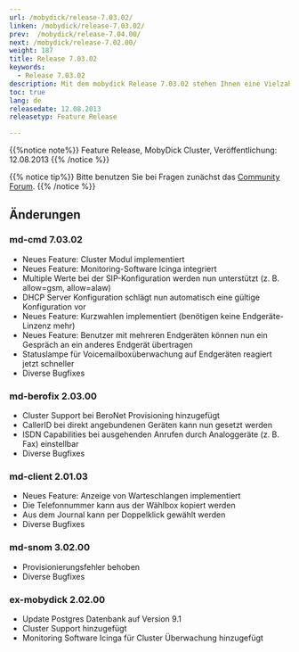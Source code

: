 ```yaml
---
url: /mobydick/release-7.03.02/
linken: /mobydick/release-7.03.02/
prev:  /mobydick/release-7.04.00/
next: /mobydick/release-7.02.00/
weight: 187
title: Release 7.03.02
keywords: 
  - Release 7.03.02
description: Mit dem mobydick Release 7.03.02 stehen Ihnen eine Vielzahl an neuen Funtionen zur Verfügung.
toc: true
lang: de
releasedate: 12.08.2013
releasetyp: Feature Release

---
```


{{%notice note%}}
Feature Release, MobyDick Cluster, Veröffentlichung: 12.08.2013 
{{% /notice %}}

{{% notice tip%}}
Bitte benutzen Sie bei Fragen zunächst das [Community Forum](http://community.pascom.net/forum.php "Zu unserem Forum").
{{% /notice %}}

## Änderungen

### md-cmd 7.03.02

* Neues Feature: Cluster Modul implementiert
* Neues Feature: Monitoring-Software Icinga integriert
* Multiple Werte bei der SIP-Konfiguration werden nun unterstützt (z. B. allow=gsm, allow=alaw)
* DHCP Server Konfiguration schlägt nun automatisch eine gültige Konfiguration vor
* Neues Feature: Kurzwahlen implementiert (benötigen keine Endgeräte-Linzenz mehr)
* Neues Feature: Benutzer mit mehreren Endgeräten können nun ein Gespräch an ein anderes Endgerät übertragen
* Statuslampe für Voicemailboxüberwachung auf Endgeräten reagiert jetzt schneller
* Diverse Bugfixes

### md-berofix 2.03.00

* Cluster Support bei BeroNet Provisioning hinzugefügt
* CallerID bei direkt angebundenen Geräten kann nun gesetzt werden
* ISDN Capabilities bei ausgehenden Anrufen durch Analoggeräte (z. B. Fax) einstellbar
* Diverse Bugfixes

### md-client 2.01.03

* Neues Feature: Anzeige von Warteschlangen implementiert
* Die Telefonnummer kann aus der Wählbox kopiert werden
* Aus dem Journal kann per Doppelklick gewählt werden
* Diverse Bugfixes

### md-snom 3.02.00

* Provisionierungsfehler behoben
* Diverse Bugfixes

### ex-mobydick 2.02.00

* Update Postgres Datenbank auf Version 9.1
* Cluster Support hinzugefügt
* Monitoring Software Icinga für Cluster Überwachung hinzugefügt


